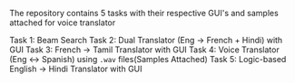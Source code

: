 The repository contains 5 tasks with their respective GUI's and samples attached for voice translator

Task 1: Beam Search 
Task 2: Dual Translator (Eng → French + Hindi) with GUI
Task 3: French → Tamil Translator with GUI
Task 4: Voice Translator (Eng ↔ Spanish) using `.wav` files(Samples Attached)
Task 5: Logic-based English → Hindi Translator with GUI
